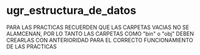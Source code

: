 # ugr_estructura_de_datos

PARA LAS PRACTICAS RECUERDEN QUE LAS CARPETAS VACIAS NO SE ALAMCENAN, POR LO TANTO LAS CARPETAS COMO "bin" o "obj" DEBEN CREARLAS CON ANTERIORIDAD PARA EL CORRECTO FUNCIONAMIENTO DE LAS PRACTICAS
